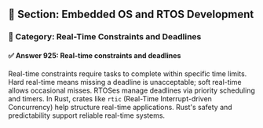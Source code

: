 ## 📘 Section: Embedded OS and RTOS Development
### 🔹 Category: Real-Time Constraints and Deadlines
#### ✅ Answer 925: Real-time constraints and deadlines

Real-time constraints require tasks to complete within specific time limits. Hard real-time means missing a deadline is unacceptable; soft real-time allows occasional misses. RTOSes manage deadlines via priority scheduling and timers. In Rust, crates like `rtic` (Real-Time Interrupt-driven Concurrency) help structure real-time applications. Rust's safety and predictability support reliable real-time systems.
